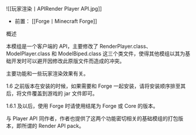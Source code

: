 ![[玩家渲染丨APIRender Player API.jpg]]
- 前置：
 [[Forge丨Minecraft Forge]]

概述

本模组是一个客户端的 API，主要修改了 RenderPlayer.class、ModelPlayer.class 和 ModelBiped.class 这三个类文件，使得其他模组以其为基础开发时可以避开因修改此原版文件而造成的冲突。

主要功能和一些玩家渲染效果有关。

1.6 之前版本在安装的时候，如果需要和 Forge 一起安装，请将安装顺序排至其后，将文件覆盖到游戏的 jar 文件即可。

1.6.1 及以后，使用 Forge 时请使用结尾为 Forge 或 Core 的版本。

与 Player API 同作者，作者也提供了这两个功能密切相关的基础模组的打包版本，即所谓的 Render API pack。